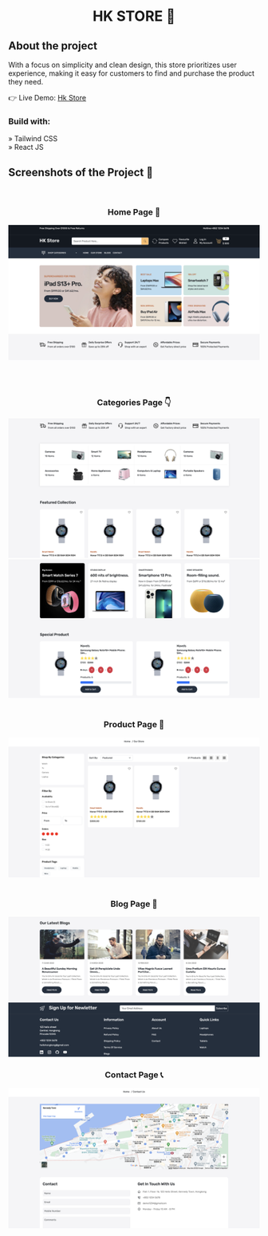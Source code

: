 <div align='center'><h1>HK STORE 🛒 </h1></div>

<h2>About the project</h2>

<p>With a focus on simplicity and clean design, this store prioritizes 
              user experience, making it easy for customers to find and purchase the product they need. </p>

👉 Live Demo: <a href='https://hkstore.sajin-rana.com/'>Hk Store</a>

<h3>Build with:</h3>

» Tailwind CSS <br>
» React JS

<h2>Screenshots of the Project 📸</h2>
<br>
<h3 align='center'>Home Page 🏡</h3>

<div align='center'>
<img src='https://github.com/sajin-rana/hk-store/blob/main/public/images/1.png'/>
</div>

<br><br>
<h3 align='center'>Categories Page 👇</h3>

<div align='center'>
<img src='https://github.com/sajin-rana/hk-store/blob/main/public/images/2.png'/>
<img src='https://github.com/sajin-rana/hk-store/blob/main/public/images/3.png'/>

<br>
<br>
<h3 align='center'>Product Page 🎁</h3>

<div align='center'>
<img src='https://github.com/sajin-rana/hk-store/blob/main/public/images/5.png'/>

<br>
<br>
<h3 align='center'>Blog Page 📃</h3>

<div align='center'>
<img src='https://github.com/sajin-rana/hk-store/blob/main/public/images/4.png'/>
</div>

<h3 align='center'>Contact Page 📞</h3>

<div align='center'>
<img src='https://github.com/sajin-rana/hk-store/blob/main/public/images/6.png'/>
</div>



